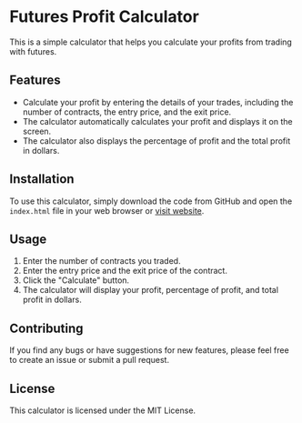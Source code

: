 # Futures Profit Calculator
This is a simple calculator that helps you calculate your profits from trading with futures.

## Features
* Calculate your profit by entering the details of your trades, including the number of contracts, the entry price, and the exit price.
* The calculator automatically calculates your profit and displays it on the screen.
* The calculator also displays the percentage of profit and the total profit in dollars.
## Installation
To use this calculator, simply download the code from GitHub and open the `index.html` file in your web browser or [visit website](https://joulence.github.io/futures-calculator/).

## Usage
1. Enter the number of contracts you traded.
2. Enter the entry price and the exit price of the contract.
3. Click the "Calculate" button.
4. The calculator will display your profit, percentage of profit, and total profit in dollars.
## Contributing
If you find any bugs or have suggestions for new features, please feel free to create an issue or submit a pull request.

## License
This calculator is licensed under the MIT License.
